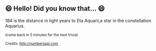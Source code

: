 ## 😄 Hello! Did you know that... 😄
184 is the distance in light years to Eta Aquarii,a star in the constellation Aquarius.

<sup>(come back in 5 minutes for the next trivia)</sup>


<sup>Credits: http://numbersapi.com</sup>
